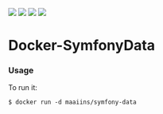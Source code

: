[![](https://img.shields.io/badge/alpine-3.4-brightgreen.svg)](https://hub.docker.com/_/alpine/ 'Alpine DockerHub') [![](https://img.shields.io/badge/license-AGPL%20v3-blue.svg)](https://github.com/Maaiins/Docker-SymfonyData/blob/master/LICENSE 'Project Licence') [![](https://img.shields.io/docker/stars/maaiins/symfony-data.svg)](https://hub.docker.com/r/maaiins/symfony-data 'Project DockerHub') [![](https://img.shields.io/docker/pulls/maaiins/symfony-data.svg)](https://hub.docker.com/r/maaiins/symfony-data 'Project DockerHub')

# Docker-SymfonyData

### Usage

To run it:

    $ docker run -d maaiins/symfony-data